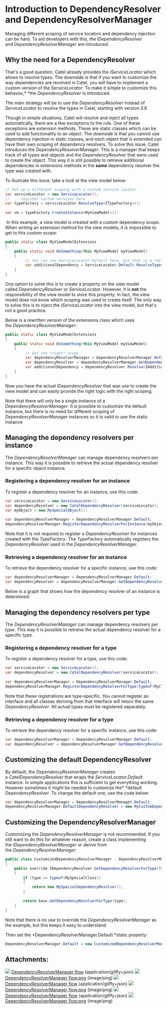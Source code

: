 # Introduction to DependencyResolver and DependencyResolverManager

Managing different scoping of service locators and dependency injection can be hard. To aid developers with this, the *IDependencyResolver* and *DependencyResolverManager* are introduced.

## Why the need for a DependencyResolver

That's a good question. Catel already provides the *IServiceLocator* which allows to resolve types. The downside is that if you want to customize the way dependencies are resolved in Catel, you will have to implement a custom version of the *ServiceLocator*. To make it simple to customize this behavior,* *the *DependencyResolver* is introduced.

The main strategy will be to use the *DependencyResolver* instead of *ServiceLocator* to resolve the types in Catel, starting with version 3.8

Though in simple situations, Catel will resolve and inject all types automatically, there are a few exceptions to the rule. One of these exceptions are extension methods. These are static classes which can be used to add functionality to an object. The downside is that you cannot use dependency injection in static classes, and each object that is extended can have their own scoping of dependency resolvers. To solve this issue, Catel introduces the *DependencyResolverManager*. This is a manager that keeps track of all types and objects and the *DependencyResolver* that were used to create the object. This way it is still possible to retrieve additional dependencies in extensions methods in the **same** dependency resolver the type was created with.

To illustrate this issue, take a look at the view model below:

``` {.java data-syntaxhighlighter-params="brush: java; gutter: false; theme: Confluence" data-theme="Confluence" style="brush: java; gutter: false; theme: Confluence"}
// Set up a different scoping with a custom service locator
var serviceLocator = new ServiceLocator();
// ... register custom services here
var typeFactory = serviceLocator.ResolveType<ITypeFactory>();
 
var vm = typeFactory.CreateInstance<MyViewModel>();
```

 In this example, a view model is created with a custom dependency scope. When writing an extension method for the view models, it is impossible to get to this custom scope:

``` {.java data-syntaxhighlighter-params="brush: java; gutter: false; theme: Confluence" data-theme="Confluence" style="brush: java; gutter: false; theme: Confluence"}
public static class MyViewModelExtensions
{
    public static void DoSomething(this MyViewModel myViewModel)
    {
         // You can use ServiceLocator.Default here, but that is a *different and wrong* scope
         var additionalDependency = ServiceLocator.Default.ResolveType<IAdditionalDependency>();
    }
}
```

One option to solve this is to create a property on the view model called *DependencyResolver* or *ServiceLocator*. However, it is **not** the responsibility of the view model to store this property. In fact, the view model does not know which scoping was used to create itself. The only way to solve this is to inject the *IServiceLocator* into the view model, but that's not a good practice.

Below is a rewritten version of the extensions class which uses the *DependencyResolverManager*:

``` {.java data-syntaxhighlighter-params="brush: java; gutter: false; theme: Confluence" data-theme="Confluence" style="brush: java; gutter: false; theme: Confluence"}
public static class MyViewModelExtensions
{
    public static void DoSomething(this MyViewModel myViewModel)
    {
         // Get the *right* scope
         var dependencyResolverManager = DependencyResolverManager.Default;
         var dependencyResolver = dependencyResolverManager.GetDependencyResolverForInstance(myViewModel);
         var additionalDependency = dependencyResolver.Resolve<IAdditionalDependency>();
    }
}
```

Now you have the actual *IDependencyResolver* that was use to create the view model and can easily provide the right logic with the right scoping.

Note that there will only be a single instance of a *DependencyResolverManager*. It is possible to customize the default instance, but there is no need for different scoping of *DependencyResolverManager* instances so it is valid to use the static instance

## Managing the dependency resolvers per instance

The *DependencyResolverManager* can manage dependency resolvers per instance. This way it is possible to retrieve the actual dependency resolver for a specific object instance.

### Registering a dependency resolver for an instance

To register a dependency resolver for an instance, use this code:

``` {.java data-syntaxhighlighter-params="brush: java; gutter: false; theme: Confluence" data-theme="Confluence" style="brush: java; gutter: false; theme: Confluence"}
var serviceLocator = new ServiceLocator();
var dependencyResolver = new CatelDependencyResolver(serviceLocator);
var myObject = new MySpecialObject();
 
var dependencyResolverManager = DependencyResolverManager.Default;
dependencyResolverManager.RegisterDependencyResolverForInstance(myObject, dependencyResolver);
```

Note that it is not required to register a *DependencyResolver* for instances created with the *TypeFactory*. The *TypeFactory* automatically registers the *DependencyResolver* used in the *DependencyResolverManager*.

### Retrieving a dependency resolver for an instance

To retrieve the dependency resolver for a specific instance, use this code:

``` {.java data-syntaxhighlighter-params="brush: java; gutter: false; theme: Confluence" data-theme="Confluence" style="brush: java; gutter: false; theme: Confluence"}
var dependencyResolverManager = DependencyResolverManager.Default;
var dependencyResolver = dependencyResolverManager.GetDependencyResolverForInstance(myObject);
```

Below is a graph that shows how the dependency resolver of an instance is determined:

## Managing the dependency resolvers per type

The *DependencyResolverManager* can manage dependency resolvers per type. This way it is possible to retrieve the actual dependency resolver for a specific type.

### Registering a dependency resolver for a type

To register a dependency resolver for a type, use this code:

``` {.java data-syntaxhighlighter-params="brush: java; gutter: false; theme: Confluence" data-theme="Confluence" style="brush: java; gutter: false; theme: Confluence"}
var serviceLocator = new ServiceLocator();
var dependencyResolver = new CatelDependencyResolver(serviceLocator);
 
var dependencyResolverManager = DependencyResolverManager.Default;
dependencyResolverManager.RegisterDependencyResolverForType(typeof(MyClass), dependencyResolver);
```

Note that these registrations are type-specific. You cannot register an interface and all classes deriving from that interface will return the same *DependencyResolver*. All actual types must be registered separately.

### Retrieving a dependency resolver for a type

To retrieve the dependency resolver for a specific instance, use this code:

``` {.java data-syntaxhighlighter-params="brush: java; gutter: false; theme: Confluence" data-theme="Confluence" style="brush: java; gutter: false; theme: Confluence"}
var dependencyResolverManager = DependencyResolverManager.Default;
var dependencyResolver = dependencyResolverManager.GetDependencyResolverForType(typeof(MyClass));
```

## Customizing the default DependencyResolver

By default, the *DependencyResolverManager* creates a *CatelDependencyResolver* that wraps the *ServiceLocator.Default* instance. In simple applications this is sufficient to get everything working. However sometimes it might be needed to customize the* *default *DependencyResolver*. To change the default one, use the code below:

``` {.java data-syntaxhighlighter-params="brush: java; gutter: false; theme: Confluence" data-theme="Confluence" style="brush: java; gutter: false; theme: Confluence"}
var dependencyResolverManager = DependencyResolverManager.Default;
dependencyResolverManager.DefaultDependencyResolver = new MyCustomDependencyResolver();
```

## Customizing the DependencyResolverManager

Customizing the *DependencyResolverManager* is not recommended. If you still want to do this for whatever reason, create a class implementing the *IDependencyResolverManager* or derive from the *DependencyResolverManager*:

``` {.java data-syntaxhighlighter-params="brush: java; gutter: false; theme: Confluence" data-theme="Confluence" style="brush: java; gutter: false; theme: Confluence"}
public class CustomizedDependencyResolverManager : DependencyResolverManager
{
    public override IDependencyResolver GetDependencyResolverForType(Type type)
    {
        if (type == typeof(MySpecialClass))
        {
            return new MySpecialDependencyResolver();
        }
 
        return base.GetDependencyResolverForType(type);
    }
}
```

Note that there is no use to override the *DependencyResolverManager* as the example, but this keeps it easy to understand

Then set the *DependencyResolverManager.Default *static property:

``` {.java data-syntaxhighlighter-params="brush: java; gutter: false; theme: Confluence" data-theme="Confluence" style="brush: java; gutter: false; theme: Confluence"}
DependencyResolverManager.Default = new CustomizedDependencyResolverManager();
```

## Attachments:

![](images/icons/bullet_blue.gif) [DependencyResolverManager flow](attachments/9797678/9961476) (application/gliffy+json)
 ![](images/icons/bullet_blue.gif) [DependencyResolverManager flow.png](attachments/9797678/9961477.png) (image/png)
 ![](images/icons/bullet_blue.gif) [DependencyResolverManager flow](attachments/9797678/9961478) (application/gliffy+json)
 ![](images/icons/bullet_blue.gif) [DependencyResolverManager flow.png](attachments/9797678/9961479.png) (image/png)
 ![](images/icons/bullet_blue.gif) [DependencyResolverManager flow](attachments/9797678/9961474) (application/gliffy+json)
 ![](images/icons/bullet_blue.gif) [DependencyResolverManager flow.png](attachments/9797678/9961475.png) (image/png)

